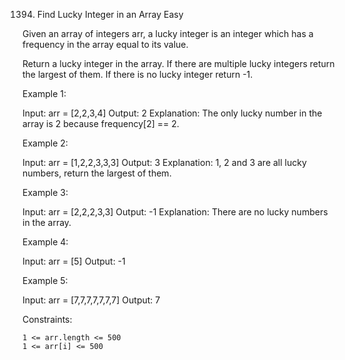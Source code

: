 1394. Find Lucky Integer in an Array
Easy

Given an array of integers arr, a lucky integer is an integer which has a frequency in the array equal to its value.

Return a lucky integer in the array. If there are multiple lucky integers return the largest of them. If there is no lucky integer return -1.

 

Example 1:

Input: arr = [2,2,3,4]
Output: 2
Explanation: The only lucky number in the array is 2 because frequency[2] == 2.

Example 2:

Input: arr = [1,2,2,3,3,3]
Output: 3
Explanation: 1, 2 and 3 are all lucky numbers, return the largest of them.

Example 3:

Input: arr = [2,2,2,3,3]
Output: -1
Explanation: There are no lucky numbers in the array.

Example 4:

Input: arr = [5]
Output: -1

Example 5:

Input: arr = [7,7,7,7,7,7,7]
Output: 7

 

Constraints:

    1 <= arr.length <= 500
    1 <= arr[i] <= 500

